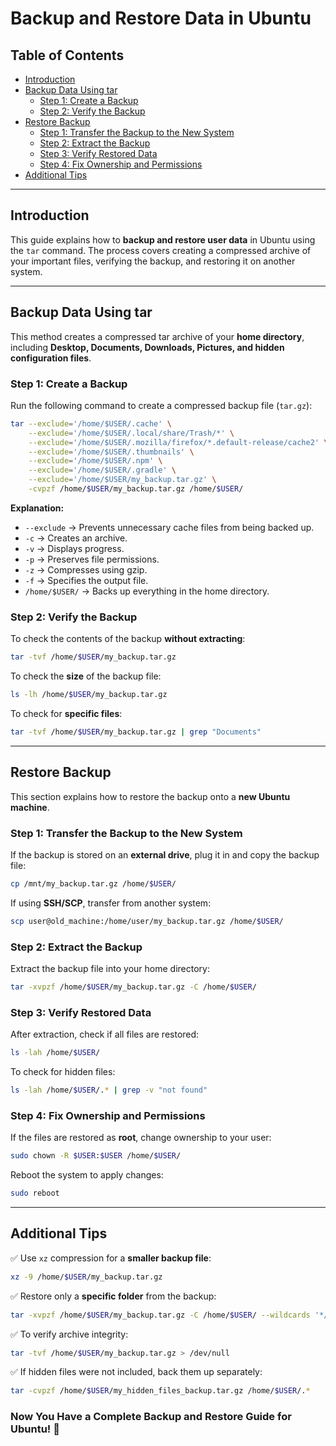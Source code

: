 # Backup and Restore Data in Ubuntu

## **Table of Contents**
- [Introduction](#introduction)
- [Backup Data Using tar](#backup-data-using-tar)
    - [Step 1: Create a Backup](#step-1-create-a-backup)
    - [Step 2: Verify the Backup](#step-2-verify-the-backup)
- [Restore Backup](#restore-backup)
    - [Step 1: Transfer the Backup to the New System](#step-1-transfer-the-backup-to-the-new-system)
    - [Step 2: Extract the Backup](#step-2-extract-the-backup)
    - [Step 3: Verify Restored Data](#step-3-verify-restored-data)
    - [Step 4: Fix Ownership and Permissions](#step-4-fix-ownership-and-permissions)
- [Additional Tips](#additional-tips)

---

## **Introduction**
This guide explains how to **backup and restore user data** in Ubuntu using the `tar` command. The process covers creating a compressed archive of your important files, verifying the backup, and restoring it on another system.

---

## **Backup Data Using tar**
This method creates a compressed tar archive of your **home directory**, including **Desktop, Documents, Downloads, Pictures, and hidden configuration files**.

### **Step 1: Create a Backup**
Run the following command to create a compressed backup file (`tar.gz`):

```bash
tar --exclude='/home/$USER/.cache' \
    --exclude='/home/$USER/.local/share/Trash/*' \
    --exclude='/home/$USER/.mozilla/firefox/*.default-release/cache2' \
    --exclude='/home/$USER/.thumbnails' \
    --exclude='/home/$USER/.npm' \
    --exclude='/home/$USER/.gradle' \
    --exclude='/home/$USER/my_backup.tar.gz' \
    -cvpzf /home/$USER/my_backup.tar.gz /home/$USER/
```

**Explanation:**
- `--exclude` → Prevents unnecessary cache files from being backed up.
- `-c` → Creates an archive.
- `-v` → Displays progress.
- `-p` → Preserves file permissions.
- `-z` → Compresses using gzip.
- `-f` → Specifies the output file.
- `/home/$USER/` → Backs up everything in the home directory.

### **Step 2: Verify the Backup**
To check the contents of the backup **without extracting**:

```bash
tar -tvf /home/$USER/my_backup.tar.gz
```

To check the **size** of the backup file:
```bash
ls -lh /home/$USER/my_backup.tar.gz
```

To check for **specific files**:
```bash
tar -tvf /home/$USER/my_backup.tar.gz | grep "Documents"
```

---

## **Restore Backup**
This section explains how to restore the backup onto a **new Ubuntu machine**.

### **Step 1: Transfer the Backup to the New System**
If the backup is stored on an **external drive**, plug it in and copy the backup file:

```bash
cp /mnt/my_backup.tar.gz /home/$USER/
```

If using **SSH/SCP**, transfer from another system:
```bash
scp user@old_machine:/home/user/my_backup.tar.gz /home/$USER/
```

### **Step 2: Extract the Backup**
Extract the backup file into your home directory:
```bash
tar -xvpzf /home/$USER/my_backup.tar.gz -C /home/$USER/
```

### **Step 3: Verify Restored Data**
After extraction, check if all files are restored:
```bash
ls -lah /home/$USER/
```
To check for hidden files:
```bash
ls -lah /home/$USER/.* | grep -v "not found"
```

### **Step 4: Fix Ownership and Permissions**
If the files are restored as **root**, change ownership to your user:
```bash
sudo chown -R $USER:$USER /home/$USER/
```

Reboot the system to apply changes:
```bash
sudo reboot
```

---

## **Additional Tips**
✅ Use `xz` compression for a **smaller backup file**:
```bash
xz -9 /home/$USER/my_backup.tar.gz
```

✅ Restore only a **specific folder** from the backup:
```bash
tar -xvpzf /home/$USER/my_backup.tar.gz -C /home/$USER/ --wildcards '*/Documents/*'
```

✅ To verify archive integrity:
```bash
tar -tvf /home/$USER/my_backup.tar.gz > /dev/null
```

✅ If hidden files were not included, back them up separately:
```bash
tar -cvpzf /home/$USER/my_hidden_files_backup.tar.gz /home/$USER/.*
```

### **Now You Have a Complete Backup and Restore Guide for Ubuntu! 🚀**

